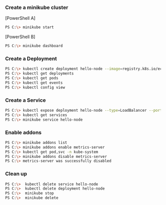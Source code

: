 ### Create a minikube cluster
[PowerShell A]
```sh
PS C:\> minikube start
```

[PowerShell B]
```sh
PS C:\> minikube dashboard
```

### Create a Deployment
```sh
PS C:\> kubectl create deployment hello-node --image=registry.k8s.io/echoserver:1.4
PS C:\> kubectl get deployments
PS C:\> kubectl get pods
PS C:\> kubectl get events
PS C:\> kubectl config view
```

### Create a Service
```sh
PS C:\> kubectl expose deployment hello-node --type=LoadBalancer --port=8080
PS C:\> kubectl get services
PS C:\> minikube service hello-node
```

### Enable addons
```sh
PS C:\> minikube addons list
PS C:\> minikube addons enable metrics-server
PS C:\> kubectl get pod,svc -n kube-system
PS C:\> minikube addons disable metrics-server
PS C:\> metrics-server was successfully disabled
```

### Clean up
```sh
PS C:\>  kubectl delete service hello-node
PS C:\>  kubectl delete deployment hello-node
PS C:\>  minikube stop
PS C:\>  minikube delete
```